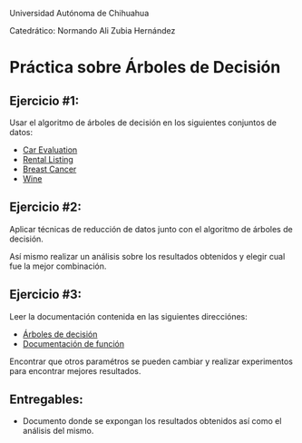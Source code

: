Universidad Autónoma de Chihuahua

Catedrático: Normando Ali Zubia Hernández

# Práctica sobre Árboles de Decisión

## Ejercicio #1:

Usar el algoritmo de árboles de decisión en los siguientes conjuntos de datos:

* [Car Evaluation](http://archive.ics.uci.edu/ml/datasets/Car+Evaluation)
* [Rental Listing](https://www.kaggle.com/c/two-sigma-connect-rental-listing-inquiries/data)
* [Breast Cancer](http://archive.ics.uci.edu/ml/datasets/Breast+Cancer+Wisconsin+%28Diagnostic%29)
* [Wine](http://archive.ics.uci.edu/ml/datasets/Wine)

## Ejercicio #2:

Aplicar técnicas de reducción de datos junto con el algoritmo de árboles de decisión.

Así mismo realizar un análisis sobre los resultados obtenidos y elegir cual fue la mejor combinación.


## Ejercicio #3:

Leer la documentación contenida en las siguientes direcciónes:

* [Árboles de decisión](http://scikit-learn.org/stable/modules/tree.html)
* [Documentación de función](http://scikit-learn.org/stable/modules/generated/sklearn.tree.DecisionTreeClassifier.html#sklearn.tree.DecisionTreeClassifier)

Encontrar que otros paramétros se pueden cambiar y realizar experimentos para encontrar mejores resultados.

## Entregables:
* Documento donde se expongan los resultados obtenidos así como el análisis del mismo.
